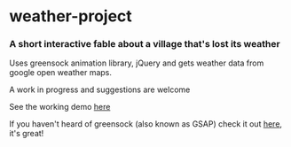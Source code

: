 # weather-project
### A short interactive fable about a village that's lost its weather

Uses greensock animation library, jQuery and gets weather data from google open weather maps.

A work in progress and suggestions are welcome

See the working demo [here](http://andrewmacmurray.github.io/weather-project/)

If you haven't heard of greensock (also known as GSAP) check it out [here](http://greensock.com/gsap/), it's great!

